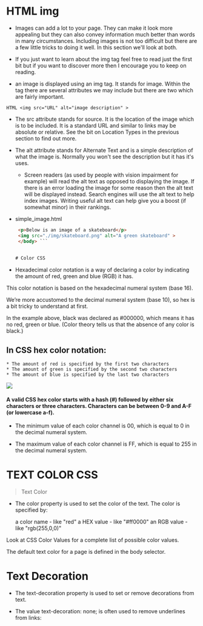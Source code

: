 # HTML img 
* Images can add a lot to your page. They can make it look more appealing but they can also convey
information much better than words in many circumstances. Including images is not too difficult 
but there are a few little tricks to doing it well. In this section we'll look at both.

* If you just want to learn about the img tag feel free to read just the first bit but if you want 
to discover more then I encourage you to keep on reading.

* an image is displayed using an img tag. It stands for image. Within the tag there are several attributes we may include but there are two which are fairly important.

``` HTML <img src="URL" alt="image description" > ```

* The src attribute stands for source. It is the location of the image which is to be included. It is a standard URL and similar to links may be absolute or relative. See the bit on Location Types in the previous section to find out more.

* The alt attribute stands for Alternate Text and is a simple description of what the image is. Normally you won't see the description but it has it's uses.

   * Screen readers (as used by people with vision impairment for example) will read the alt text as opposed to displaying the image.
    If there is an error loading the image for some reason then the alt text will be displayed instead.
    Search engines will use the alt text to help index images. Writing useful alt text can help give you a boost (if somewhat minor) in their rankings.

* simple_image.html

   ``` HTML <body>
    <p>Below is an image of a skateboard</p>
    <img src="./img/skateboard.png" alt="A green skateboard" >
    </body> ```
    
    
  # Color CSS

* Hexadecimal color notation is a way of declaring a color by indicating the amount of red, green and blue (RGB) it has.

This color notation is based on the hexadecimal numeral system (base 16).

We’re more accustomed to the decimal numeral system (base 10), so hex is a bit tricky to understand at first.

In the example above, black was declared as #000000, which means it has no red, green or blue. (Color theory tells us that the absence of any color is black.)

## In CSS hex color notation:

    * The amount of red is specified by the first two characters
    * The amount of green is specified by the second two characters
    * The amount of blue is specified by the last two characters
    
   ![](https://www.webfx.com/blog/images/assets/cdn.sixrevisions.com/0481-01-hex-notation-illustrated.png)
    
   #### A valid CSS hex color starts with a hash (#) followed by either six characters or three characters. Characters can be between 0-9 and A-F (or lowercase a-f).

 * The minimum value of each color channel is 00, which is equal to 0 in the decimal numeral system.

 * The maximum value of each color channel is FF, which is equal to 255 in the decimal numeral system.

# TEXT COLOR CSS

> Text Color

 * The color property is used to set the color of the text. The color is specified by:

    a color name - like "red"
    a HEX value - like "#ff0000"
    an RGB value - like "rgb(255,0,0)"

Look at CSS Color Values for a complete list of possible color values.

The default text color for a page is defined in the body selector.
 
   # Text Decoration

* The text-decoration property is used to set or remove decorations from text.

* The value text-decoration: none; is often used to remove underlines from links:
    
    
    
    
    
    
    
    
    
    
    







